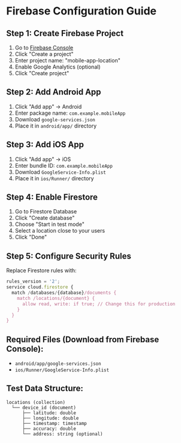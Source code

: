 # Firebase Configuration Guide

## Step 1: Create Firebase Project

1. Go to [Firebase Console](https://console.firebase.google.com/)
2. Click "Create a project"
3. Enter project name: "mobile-app-location"
4. Enable Google Analytics (optional)
5. Click "Create project"

## Step 2: Add Android App

1. Click "Add app" → Android
2. Enter package name: `com.example.mobileApp`
3. Download `google-services.json`
4. Place it in `android/app/` directory

## Step 3: Add iOS App

1. Click "Add app" → iOS
2. Enter bundle ID: `com.example.mobileApp`
3. Download `GoogleService-Info.plist`
4. Place it in `ios/Runner/` directory

## Step 4: Enable Firestore

1. Go to Firestore Database
2. Click "Create database"
3. Choose "Start in test mode"
4. Select a location close to your users
5. Click "Done"

## Step 5: Configure Security Rules

Replace Firestore rules with:
```javascript
rules_version = '2';
service cloud.firestore {
  match /databases/{database}/documents {
    match /locations/{document} {
      allow read, write: if true; // Change this for production
    }
  }
}
```

## Required Files (Download from Firebase Console):
- `android/app/google-services.json`
- `ios/Runner/GoogleService-Info.plist`

## Test Data Structure:
```
locations (collection)
  └── device_id (document)
      ├── latitude: double
      ├── longitude: double
      ├── timestamp: timestamp
      ├── accuracy: double
      └── address: string (optional)
```
